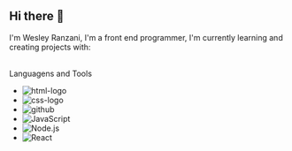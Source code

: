 ## Hi there 👋

I'm Wesley Ranzani, I'm a front end programmer, I'm currently learning and creating projects with:
<br>
<br>

  Languagens and Tools

  - <img src="https://img.shields.io/badge/HTML5-E34F26?style=for-the-badge&logo=html5&logoColor=white" alt="html-logo" />
  - <img src="https://img.shields.io/badge/CSS3-1572B6?style=for-the-badge&logo=css3&logoColor=white" alt="css-logo" />
  - <img src="https://img.shields.io/badge/GitHub-100000?style=for-the-badge&logo=github&logoColor=whit" alt="github" />
  - <img src="https://img.shields.io/badge/JavaScript-F7DF1E?style=for-the-badge&logo=javascript&logoColor=black" alt="JavaScript" />
  - <img src="https://img.shields.io/badge/Node.js-43853D?style=for-the-badge&logo=node.js&logoColor=white" alt="Node.js" />
  - <img src="https://img.shields.io/badge/React-20232A?style=for-the-badge&logo=react&logoColor=61DAFB" alt="React" />
  
